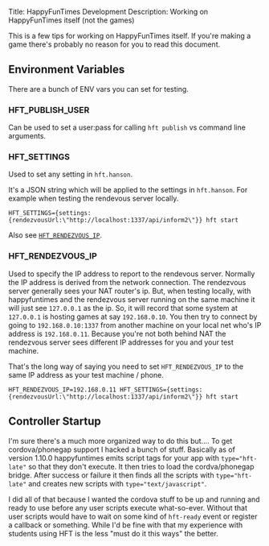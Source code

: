 Title: HappyFunTimes Development
Description: Working on HappyFunTimes itself (not the games)


This is a few tips for working on HappyFunTimes itself. If you're making a game
there's probably no reason for you to read this document.

## Environment Variables

There are a bunch of ENV vars you can set for testing.

### HFT_PUBLISH_USER

Can be used to set a user:pass for calling `hft publish` vs command line arguments.

### HFT_SETTINGS

Used to set any setting in `hft.hanson`.

It's a JSON string which will be applied to the settings in `hft.hanson`. For example
when testing the rendevous server locally.

    HFT_SETTINGS={settings:{rendezvousUrl:\"http://localhost:1337/api/inform2\"}} hft start

Also see [`HFT_RENDEZVOUS_IP`](#hft-rendezvous-ip).

### HFT_RENDEZVOUS_IP

Used to specify the IP address to report to the rendevous server. Normally the IP address
is derived from the network connection. The rendezvous server generally sees your NAT router's
ip. But, when testing locally, with happyfuntimes and the rendezvous server running on the same
machine it will just see `127.0.0.1` as the ip. So, it will record that some system at `127.0.0.1`
is hosting games at say `192.168.0.10`. You then try to connect by going to `192.168.0.10:1337` from
another machine on your local net who's IP address is `192.168.0.11`. Because you're not both
behind NAT the rendezvous server sees different IP addresses for you and your test machine.

That's the long way of saying you need to set `HFT_RENDEZVOUS_IP` to the same IP address
as your test machine / phone.

    HFT_RENDEZVOUS_IP=192.168.0.11 HFT_SETTINGS={settings:{rendezvousUrl:\"http://localhost:1337/api/inform2\"}} hft start

## Controller Startup

I'm sure there's a much more organized way to do this but.... To get cordova/phonegap support I hacked
a bunch of stuff. Basically as of version 1.10.0 happyfuntimes emits script tags for your app
with `type="hft-late"` so that they don't execute. It then tries to load the cordva/phonegap bridge.
After success or failure it then finds all the scripts with `type="hft-late"` and creates
new scripts with `type="text/javascript"`.

I did all of that because I wanted the cordova stuff to be up and running and ready to use before
any user scripts execute what-so-ever. Without that user scripts would have to wait on some kind
of `hft-ready` event or register a callback or something. While I'd be fine with that my experience
with students using HFT is the less "must do it this ways" the better.

